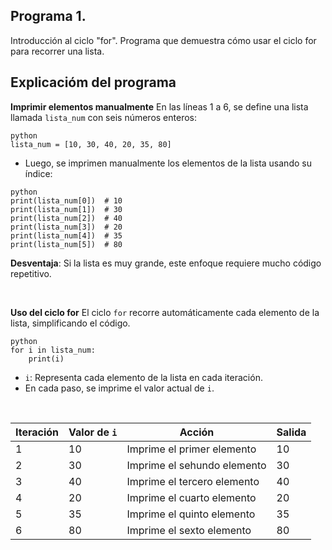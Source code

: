 ## Programa 1.
Introducción al ciclo "for".
Programa que demuestra cómo usar el ciclo for para recorrer una lista.

## Explicacióm del programa <br/>
__Imprimir elementos manualmente__
En las líneas 1 a 6, se define una lista llamada `lista_num` con seis números enteros:
```
python
lista_num = [10, 30, 40, 20, 35, 80]
```
* Luego, se imprimen manualmente los elementos de la lista usando su índice:
```
python
print(lista_num[0])  # 10
print(lista_num[1])  # 30
print(lista_num[2])  # 40
print(lista_num[3])  # 20
print(lista_num[4])  # 35
print(lista_num[5])  # 80
```
__Desventaja__: Si la lista es muy grande, este enfoque requiere mucho código repetitivo.

<br/>

__Uso del ciclo for__
El ciclo `for` recorre automáticamente cada elemento de la lista, simplificando el código.
```
python
for i in lista_num:
    print(i)
```
* `i`: Representa cada elemento de la lista en cada iteración.
* En cada paso, se imprime el valor actual de `i`.


<br/>


| Iteración  | Valor de `i`   | Acción                          | Salida |
| ---------- | -------------- | ------------------------------- | ------ |
| 1          | 10             | 	Imprime el primer elemento    | 10     |
| 2          | 30             | 	Imprime el sehundo elemento   | 30     |
| 3          | 40             | 	Imprime el tercero elemento   | 40     |
| 4          | 20             | 	Imprime el cuarto elemento    | 20     |
| 5          | 35             | 	Imprime el quinto elemento    | 35     |
| 6          | 80             | 	Imprime el sexto elemento     | 80     |
